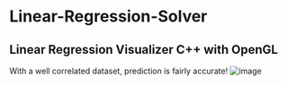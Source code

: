 # Linear-Regression-Solver

## Linear Regression Visualizer C++ with OpenGL

With a well correlated dataset, prediction is fairly accurate!
![image](https://user-images.githubusercontent.com/69094266/172023086-4aabd236-4c93-49d2-a0e0-191fea17979f.png)
